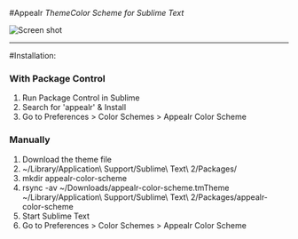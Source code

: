 #Appealr
*ThemeColor Scheme for Sublime Text*


![Screen shot](http://f.cl.ly/items/1x1u0N3j2U3V3O3I011l/Screen%20Shot%202013-04-23%20at%2011.57.09%20AM.png)

---

#Installation:

### With Package Control
1. Run Package Control in Sublime
2. Search for 'appealr' & Install
3. Go to Preferences > Color Schemes > Appealr Color Scheme

### Manually
1. Download the theme file 
2. ~/Library/Application\ Support/Sublime\ Text\ 2/Packages/
3. mkdir appealr-color-scheme
4. rsync -av ~/Downloads/appealr-color-scheme.tmTheme ~/Library/Application\ Support/Sublime\ Text\ 2/Packages/appealr-color-scheme
5. Start Sublime Text
6. Go to Preferences > Color Schemes > Appealr Color Scheme
